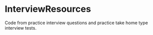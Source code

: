 # InterviewResources
Code from practice interview questions and practice take home type interview tests.
